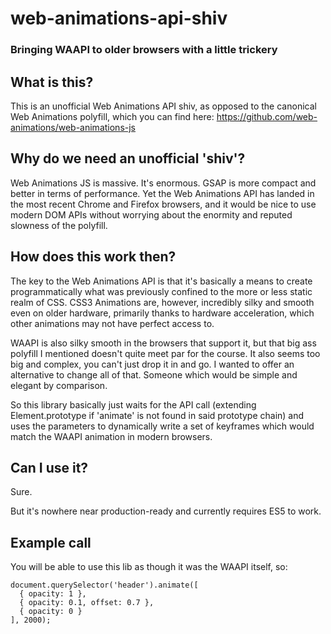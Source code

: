 # web-animations-api-shiv
### Bringing WAAPI to older browsers with a little trickery

## What is this?
This is an unofficial Web Animations API shiv, as opposed to the canonical Web Animations polyfill, which you can find here: https://github.com/web-animations/web-animations-js

## Why do we need an unofficial 'shiv'?
Web Animations JS is massive. It's enormous. GSAP is more compact and better in terms of performance. Yet the Web Animations API has landed in the most recent Chrome and Firefox browsers, and it would be nice to use modern DOM APIs without worrying about the enormity and reputed slowness of the polyfill.

## How does this work then?
The key to the Web Animations API is that it's basically a means to create programmatically what was previously confined to the more or less static realm of CSS. CSS3 Animations are, however, incredibly silky and smooth even on older hardware, primarily thanks to hardware acceleration, which other animations may not have perfect access to.

WAAPI is also silky smooth in the browsers that support it, but that big ass polyfill I mentioned doesn't quite meet par for the course. It also seems too big and complex, you can't just drop it in and go. I wanted to offer an alternative to change all of that. Someone which would be simple and elegant by comparison.

So this library basically just waits for the API call (extending Element.prototype if 'animate' is not found in said prototype chain) and uses the parameters to dynamically write a set of keyframes which would match the WAAPI animation in modern browsers.

## Can I use it?
Sure.

But it's nowhere near production-ready and currently requires ES5 to work.

## Example call
You will be able to use this lib as though it was the WAAPI itself, so:

    document.querySelector('header').animate([
      { opacity: 1 },
      { opacity: 0.1, offset: 0.7 },
      { opacity: 0 }
    ], 2000);
